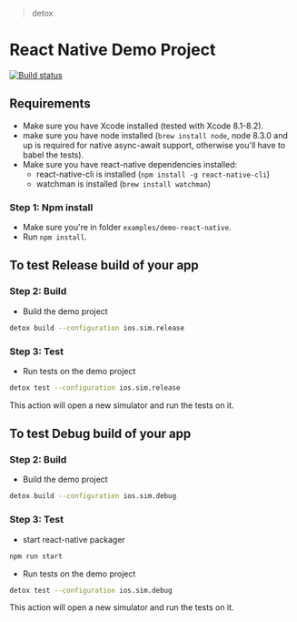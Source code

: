 > detox

# React Native Demo Project
[![Build status](https://build.appcenter.ms/v0.1/apps/cd0aad07-4aa4-4cc5-819f-a97bb5af6756/branches/main/badge)](https://appcenter.ms)

## Requirements

* Make sure you have Xcode installed (tested with Xcode 8.1-8.2).
* make sure you have node installed (`brew install node`, node 8.3.0 and up is required for native async-await support, otherwise you'll have to babel the tests).
* Make sure you have react-native dependencies installed:
   * react-native-cli is installed (`npm install -g react-native-cli`)
   * watchman is installed (`brew install watchman`)

### Step 1: Npm install

* Make sure you're in folder `examples/demo-react-native`.
* Run `npm install`.

## To test Release build of your app
### Step 2: Build 
* Build the demo project
 
 ```sh
 detox build --configuration ios.sim.release
 ```
 
### Step 3: Test 
* Run tests on the demo project
 
 ```sh
 detox test --configuration ios.sim.release
 ```
 This action will open a new simulator and run the tests on it.

## To test Debug build of your app
### Step 2: Build 
* Build the demo project
 
 ```sh
 detox build --configuration ios.sim.debug
 ```
 
### Step 3: Test 

 * start react-native packager
 
  ```sh
 npm run start
 ```
 * Run tests on the demo project
 
 ```sh
 detox test --configuration ios.sim.debug
 ```
 This action will open a new simulator and run the tests on it.
